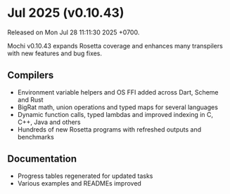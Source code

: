# Jul 2025 (v0.10.43)

Released on Mon Jul 28 11:11:30 2025 +0700.

Mochi v0.10.43 expands Rosetta coverage and enhances many transpilers with new features and bug fixes.

## Compilers

- Environment variable helpers and OS FFI added across Dart, Scheme and Rust
- BigRat math, union operations and typed maps for several languages
- Dynamic function calls, typed lambdas and improved indexing in C, C++, Java and others
- Hundreds of new Rosetta programs with refreshed outputs and benchmarks

## Documentation

- Progress tables regenerated for updated tasks
- Various examples and READMEs improved

